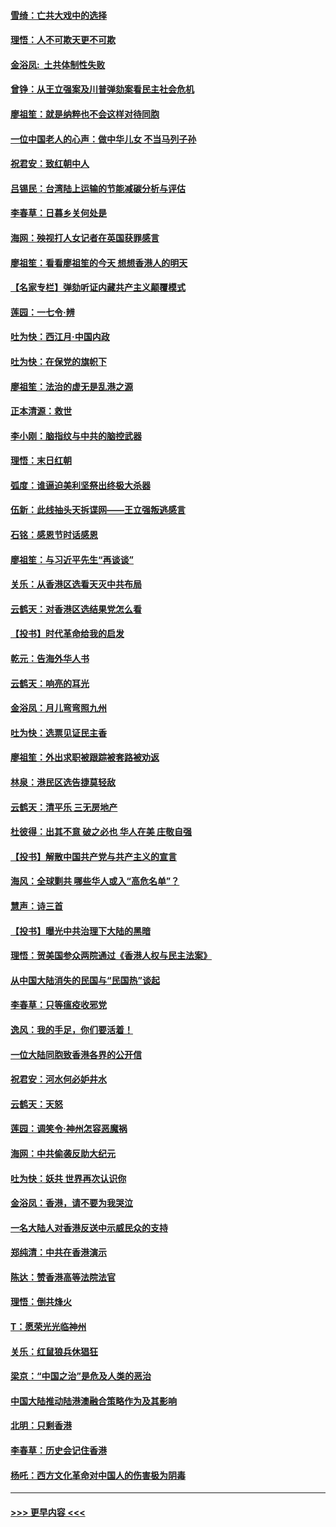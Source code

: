 #### [雪绮：亡共大戏中的选择](../pages/nsc993/n11699922.md?t=12042153) 
#### [理悟：人不可欺天更不可欺](../pages/nsc993/n11699657.md?t=12042153) 
#### [金浴凤:  土共体制性失败](../pages/nsc993/n11699361.md?t=12042153) 
#### [曾铮：从王立强案及川普弹劾案看民主社会危机](../pages/nsc993/n11699318.md?t=12042153) 
#### [廖祖笙：就是纳粹也不会这样对待同胞](../pages/nsc993/n11697658.md?t=12042153) 
#### [一位中国老人的心声：做中华儿女 不当马列子孙](../pages/nsc993/n11697525.md?t=12042153) 
#### [祝君安：致红朝中人](../pages/nsc993/n11697518.md?t=12042153) 
#### [吕锡民：台湾陆上运输的节能减碳分析与评估](../pages/nsc993/n11694983.md?t=12042153) 
#### [李春草：日暮乡关何处是](../pages/nsc993/n11694805.md?t=12042153) 
#### [海网：殃视打人女记者在英国获罪感言](../pages/nsc993/n11693832.md?t=12042153) 
#### [廖祖笙：看看廖祖笙的今天 想想香港人的明天](../pages/nsc993/n11693707.md?t=12042153) 
#### [【名家专栏】弹劾听证内藏共产主义颠覆模式](../pages/nsc993/n11693563.md?t=12042153) 
#### [莲园：一七令‧辨](../pages/nsc993/n11692558.md?t=12042153) 
#### [吐为快：西江月·中国内政](../pages/nsc993/n11692071.md?t=12042153) 
#### [吐为快：在保党的旗帜下](../pages/nsc993/n11691188.md?t=12042153) 
#### [廖祖笙：法治的虚无是乱港之源](../pages/nsc993/n11690605.md?t=12042153) 
#### [正本清源：救世](../pages/nsc993/n11689134.md?t=12042153) 
#### [李小刚：脑指纹与中共的脑控武器](../pages/nsc993/n11688900.md?t=12042153) 
#### [理悟：末日红朝](../pages/nsc993/n11688829.md?t=12042153) 
#### [弧度：谁逼迫美利坚祭出终极大杀器](../pages/nsc993/n11688735.md?t=12042153) 
#### [伍新：此线抽头天拆谍网——王立强叛逃感言](../pages/nsc993/n11687981.md?t=12042153) 
#### [石铭：感恩节时话感恩](../pages/nsc993/n11687568.md?t=12042153) 
#### [廖祖笙：与习近平先生“再谈谈”](../pages/nsc993/n11687005.md?t=12042153) 
#### [关乐：从香港区选看天灭中共布局](../pages/nsc993/n11686647.md?t=12042153) 
#### [云鹤天：对香港区选结果党怎么看](../pages/nsc993/n11686216.md?t=12042153) 
#### [【投书】时代革命给我的启发](../pages/nsc993/n11684287.md?t=12042153) 
#### [乾元：告海外华人书](../pages/nsc993/n11684044.md?t=12042153) 
#### [云鹤天：响亮的耳光](../pages/nsc993/n11684254.md?t=12042153) 
#### [金浴凤：月儿弯弯照九州](../pages/nsc993/n11684231.md?t=12042153) 
#### [吐为快：选票见证民主香](../pages/nsc993/n11684206.md?t=12042153) 
#### [廖祖笙：外出求职被跟踪被套路被劝返](../pages/nsc993/n11683874.md?t=12042153) 
#### [林泉：港民区选告捷莫轻敌](../pages/nsc993/n11683930.md?t=12042153) 
#### [云鹤天：清平乐 三无房地产](../pages/nsc993/n11681521.md?t=12042153) 
#### [杜彼得：出其不意 破之必也 华人在美 庄敬自强](../pages/nsc993/n11679554.md?t=12042153) 
#### [【投书】解散中国共产党与共产主义的宣言](../pages/nsc993/n11679177.md?t=12042153) 
#### [海风：全球剿共 哪些华人或入“高危名单”？](../pages/nsc993/n11678617.md?t=12042153) 
#### [慧声：诗三首](../pages/nsc993/n11678848.md?t=12042153) 
#### [【投书】曝光中共治理下大陆的黑暗](../pages/nsc993/n11678674.md?t=12042153) 
#### [理悟：贺美国参众两院通过《香港人权与民主法案》](../pages/nsc993/n11678104.md?t=12042153) 
#### [从中国大陆消失的民国与“民国热”谈起](../pages/nsc993/n11678075.md?t=12042153) 
#### [李春草：只等瘟疫收邪党](../pages/nsc993/n11677308.md?t=12042153) 
#### [逸风：我的手足，你们要活着！](../pages/nsc993/n11676352.md?t=12042153) 
#### [一位大陆同胞致香港各界的公开信](../pages/nsc993/n11675761.md?t=12042153) 
#### [祝君安：河水何必妒井水](../pages/nsc993/n11675746.md?t=12042153) 
#### [云鹤天：天怒](../pages/nsc993/n11675718.md?t=12042153) 
#### [莲园：调笑令‧神州怎容恶魔祸](../pages/nsc993/n11675648.md?t=12042153) 
#### [海网：中共偷袭反助大纪元](../pages/nsc993/n11673515.md?t=12042153) 
#### [吐为快：妖共 世界再次认识你](../pages/nsc993/n11673506.md?t=12042153) 
#### [金浴凤：香港，请不要为我哭泣](../pages/nsc993/n11673248.md?t=12042153) 
#### [一名大陆人对香港反送中示威民众的支持](../pages/nsc993/n11672615.md?t=12042153) 
#### [郑纯清：中共在香港演示](../pages/nsc993/n11670539.md?t=12042153) 
#### [陈达：赞香港高等法院法官](../pages/nsc993/n11669542.md?t=12042153) 
#### [理悟：倒共烽火](../pages/nsc993/n11668844.md?t=12042153) 
#### [T：愿荣光光临神州](../pages/nsc993/n11668421.md?t=12042153) 
#### [关乐：红鼠狼兵休猖狂](../pages/nsc993/n11668378.md?t=12042153) 
#### [梁京：“中国之治”是危及人类的恶治](../pages/nsc993/n11668328.md?t=12042153) 
#### [中国大陆推动陆港澳融合策略作为及其影响](../pages/nsc993/n11668157.md?t=12042153) 
#### [北明：只剩香港](../pages/nsc993/n11668002.md?t=12042153) 
#### [李春草：历史会记住香港](../pages/nsc993/n11667927.md?t=12042153) 
#### [杨吒：西方文化革命对中国人的伤害极为阴毒](../pages/nsc993/n11664521.md?t=12042153) 

----
#### [ >>> 更早内容 <<< ](../indexes/nsc993-earlier.md)
